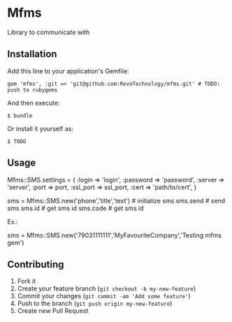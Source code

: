 # Mfms

Library to communicate with 

## Installation

Add this line to your application's Gemfile:

    gem 'mfms', :git => 'git@github.com:RevoTechnology/mfms.git' # TODO: push to rubygems

And then execute:

    $ bundle

Or install it yourself as:

    $ TODO

## Usage

  Mfms::SMS.settings = {
    :login      => 'login',
    :password   => 'password',
    :server     => 'server',
    :port       => port,
    :ssl_port   => ssl_port,
    :cert       => 'path/to/cert',
  }

  sms = Mfms::SMS.new('phone','title','text') # initialize sms
  sms.send # send sms
  sms.id # get sms id
  sms.code # get sms id

Ex.:

  sms = Mfms::SMS.new('79031111111','MyFavouriteCompany','Testing mfms gem')

## Contributing

1. Fork it
2. Create your feature branch (`git checkout -b my-new-feature`)
3. Commit your changes (`git commit -am 'Add some feature'`)
4. Push to the branch (`git push origin my-new-feature`)
5. Create new Pull Request
